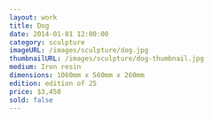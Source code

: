 ```yaml
---
layout: work
title: Dog
date: 2014-01-01 12:00:00
category: sculpture
imageURL: /images/sculpture/dog.jpg
thumbnailURL: /images/sculpture/dog-thumbnail.jpg
medium: Iron resin
dimensions: 1060mm x 560mm x 260mm
edition: edition of 25
price: $3,450
sold: false
---
```

